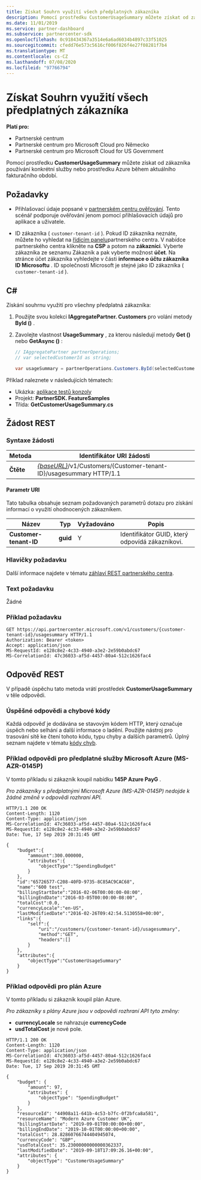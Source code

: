 ```yaml
---
title: Získat Souhrn využití všech předplatných zákazníka
description: Pomocí prostředku CustomerUsageSummary můžete získat od zákazníka používání konkrétní služby nebo prostředku Azure během aktuálního fakturačního období.
ms.date: 11/01/2019
ms.service: partner-dashboard
ms.subservice: partnercenter-sdk
ms.openlocfilehash: 0c918434367a3514e6a6ad6034b4897c33f51025
ms.sourcegitcommit: cfedd76e573c5616cf006f826f4e27f08281f7b4
ms.translationtype: MT
ms.contentlocale: cs-CZ
ms.lasthandoff: 07/08/2020
ms.locfileid: "97766794"
---
```

# <a name="get-a-usage-summary-for-all-of-a-customers-subscriptions"></a>Získat Souhrn využití všech předplatných zákazníka

**Platí pro:**

- Partnerské centrum
- Partnerské centrum pro Microsoft Cloud pro Německo
- Partnerské centrum pro Microsoft Cloud for US Government

Pomocí prostředku **CustomerUsageSummary** můžete získat od zákazníka používání konkrétní služby nebo prostředku Azure během aktuálního fakturačního období.

## <a name="prerequisites"></a>Požadavky

- Přihlašovací údaje popsané v [partnerském centru ověřování](partner-center-authentication.md). Tento scénář podporuje ověřování jenom pomocí přihlašovacích údajů pro aplikace a uživatele.

- ID zákazníka ( `customer-tenant-id` ). Pokud ID zákazníka neznáte, můžete ho vyhledat na [řídicím panelu](https://partner.microsoft.com/dashboard)partnerského centra. V nabídce partnerského centra klikněte na **CSP** a potom na **zákazníci**. Vyberte zákazníka ze seznamu Zákazník a pak vyberte možnost **účet**. Na stránce účet zákazníka vyhledejte v části **informace o účtu zákazníka** **ID Microsoftu** . ID společnosti Microsoft je stejné jako ID zákazníka ( `customer-tenant-id` ).

## <a name="c"></a>C\#

Získání souhrnu využití pro všechny předplatná zákazníka:

1. Použijte svou kolekci **IAggregatePartner. Customers** pro volání metody **ById ()** .

2. Zavolejte vlastnost **UsageSummary** , za kterou následují metody **Get ()** nebo **GetAsync ()** :

    ``` csharp
    // IAggregatePartner partnerOperations;
    // var selectedCustomerId as string;

    var usageSummary = partnerOperations.Customers.ById(selectedCustomerId).UsageSummary.Get();
    ```

Příklad naleznete v následujících tématech:

- Ukázka: [aplikace testů konzoly](console-test-app.md)
- Projekt: **PartnerSDK. FeatureSamples**
- Třída: **GetCustomerUsageSummary.cs**

## <a name="rest-request"></a>Žádost REST

### <a name="request-syntax"></a>Syntaxe žádosti

| Metoda  | Identifikátor URI žádosti                                                                                         |
|---------|-----------------------------------------------------------------------------------------------------|
| **Čtěte** | [*{baseURL}*](partner-center-rest-urls.md)/v1/Customers/{Customer-tenant-ID}/usagesummary HTTP/1.1 |

#### <a name="uri-parameter"></a>Parametr URI

Tato tabulka obsahuje seznam požadovaných parametrů dotazu pro získání informací o využití ohodnocených zákazníkem.

| Název                   | Typ     | Vyžadováno | Popis                           |
|------------------------|----------|----------|---------------------------------------|
| **Customer-tenant-ID** | **guid** | Y        | Identifikátor GUID, který odpovídá zákazníkovi. |

### <a name="request-headers"></a>Hlavičky požadavku

Další informace najdete v tématu [záhlaví REST partnerského centra](headers.md).

### <a name="request-body"></a>Text požadavku

Žádné

### <a name="request-example"></a>Příklad požadavku

```http
GET https://api.partnercenter.microsoft.com/v1/customers/{customer-tenant-id}/usagesummary HTTP/1.1
Authorization: Bearer <token>
Accept: application/json
MS-RequestId: e128c8e2-4c33-4940-a3e2-2e59b0abdc67
MS-CorrelationId: 47c36033-af5d-4457-80a4-512c1626fac4
```

## <a name="rest-response"></a>Odpověď REST

V případě úspěchu tato metoda vrátí prostředek **CustomerUsageSummary** v těle odpovědi.

### <a name="response-success-and-error-codes"></a>Úspěšné odpovědi a chybové kódy

Každá odpověď je dodávána se stavovým kódem HTTP, který označuje úspěch nebo selhání a další informace o ladění. Použijte nástroj pro trasování sítě ke čtení tohoto kódu, typu chyby a dalších parametrů. Úplný seznam najdete v tématu [kódy chyb](error-codes.md).

### <a name="response-example-for-microsoft-azure-ms-azr-0145p-subscription"></a>Příklad odpovědi pro předplatné služby Microsoft Azure (MS-AZR-0145P)

V tomto příkladu si zákazník koupil nabídku **145P Azure PayG** .

*Pro zákazníky s předplatnými Microsoft Azure (MS-AZR-0145P) nedojde k žádné změně v odpovědi rozhraní API.*

```http
HTTP/1.1 200 OK
Content-Length: 1120
Content-Type: application/json
MS-CorrelationId: 47c36033-af5d-4457-80a4-512c1626fac4
MS-RequestId: e128c8e2-4c33-4940-a3e2-2e59b0abdc67
Date: Tue, 17 Sep 2019 20:31:45 GMT

{
    "budget":{
        "ammount":300.000000,
        "attributes":{
            "objectType":"SpendingBudget"
        }
    },
    "id":"65726577-C208-40FD-9735-8C85AC9CAC68",
    "name":"600 test",
    "billingStartDate":"2016-02-06T00:00:00-08:00",
    "billingEndDate":"2016-03-05T00:00:00-08:00",
    "totalCost":0.0,
    "currencyLocale":"en-US",
    "lastModifiedDate":"2016-02-26T09:42:54.5130558+00:00",
    "links":{
        "self":{
            "uri":"/customers/{customer-tenant-id}/usagesummary",
            "method":"GET",
            "headers":[]
        }
    },
    "attributes":{
        "objectType":"CustomerUsageSummary"
    }
}
```

### <a name="response-example-for-azure-plan"></a>Příklad odpovědi pro plán Azure

V tomto příkladu si zákazník koupil plán Azure.

*Pro zákazníky s plány Azure jsou v odpovědi rozhraní API tyto změny:*

- **currencyLocale** se nahrazuje **currencyCode**
- **usdTotalCost** je nové pole.

```http
HTTP/1.1 200 OK
Content-Length: 1120
Content-Type: application/json
MS-CorrelationId: 47c36033-af5d-4457-80a4-512c1626fac4
MS-RequestId: e128c8e2-4c33-4940-a3e2-2e59b0abdc67
Date: Tue, 17 Sep 2019 20:31:45 GMT

{
    "budget": {
        "amount": 97,
        "attributes": {
            "objectType": "SpendingBudget"
        }
    },
    "resourceId": "44908a11-641b-4c53-b7fc-0f2bfca8a581",
    "resourceName": "Modern Azure Customer UK",
    "billingStartDate": "2019-09-01T00:00:00+00:00",
    "billingEndDate": "2019-10-01T00:00:00+00:00",
    "totalCost": 28.82860766744404945074,
    "currencyCode": "GBP",
    "usdTotalCost": 35.23000000000000362337,
    "lastModifiedDate": "2019-09-18T17:09:26.16+00:00",
    "attributes": {
        "objectType": "CustomerUsageSummary"
    }
}
```
